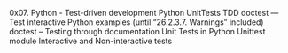 0x07. Python - Test-driven development
Python
UnitTests
TDD
doctest — Test interactive Python examples (until “26.2.3.7. Warnings” included)
doctest – Testing through documentation
Unit Tests in Python
Unittest module
Interactive and Non-interactive tests
